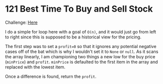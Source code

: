 # 121 Best Time To Buy and Sell Stock
Challenge: [Here](https://leetcode.com/problems/best-time-to-buy-and-sell-stock/)

I do a simple for loop here with a goal of `O(n)`, and it would just go from left to right since this is supposed to be a historical view for the pricing.

The first step was to set a `profit=0` so that it ignores any potential negative cases off of the bat which is why I wouldn't set it to `None` or `null`.
As it scans the array linearly, I am championing two things a new low for the buy price (`minPrice`) and `profit`. `minPrice` is defaulted to the first item in the array and replaced with the lowest item.

Once a difference is found, return the `profit`. 
